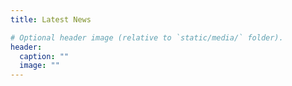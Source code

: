 ```yaml
---
title: Latest News

# Optional header image (relative to `static/media/` folder).
header:
  caption: ""
  image: ""
---
```

